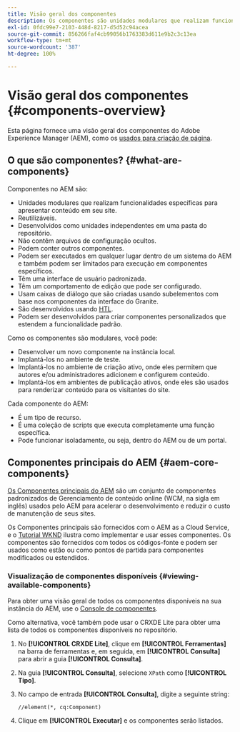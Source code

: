 ```yaml
---
title: Visão geral dos componentes
description: Os componentes são unidades modulares que realizam funcionalidades específicas para apresentar conteúdo em seu site
exl-id: 0fdc99e7-2103-448d-8217-d5d52c94acea
source-git-commit: 856266faf4cb99056b1763383d611e9b2c3c13ea
workflow-type: tm+mt
source-wordcount: '387'
ht-degree: 100%

---
```


# Visão geral dos componentes {#components-overview}

Esta página fornece uma visão geral dos componentes do Adobe Experience Manager (AEM), como os [usados para criação de página](/help/sites-cloud/authoring/fundamentals/components.md).

## O que são componentes? {#what-are-components}

Componentes no AEM são:

* Unidades modulares que realizam funcionalidades específicas para apresentar conteúdo em seu site.
* Reutilizáveis.
* Desenvolvidos como unidades independentes em uma pasta do repositório.
* Não contêm arquivos de configuração ocultos.
* Podem conter outros componentes.
* Podem ser executados em qualquer lugar dentro de um sistema do AEM e também podem ser limitados para execução em componentes específicos.
* Têm uma interface de usuário padronizada.
* Têm um comportamento de edição que pode ser configurado.
* Usam caixas de diálogo que são criadas usando subelementos com base nos componentes da interface do Granite.
* São desenvolvidos usando [HTL](https://experienceleague.adobe.com/docs/experience-manager-htl/using/overview.html?lang=pt-BR).
* Podem ser desenvolvidos para criar componentes personalizados que estendem a funcionalidade padrão.

Como os componentes são modulares, você pode:

* Desenvolver um novo componente na instância local.
* Implantá-los no ambiente de teste.
* Implantá-los no ambiente de criação ativo, onde eles permitem que autores e/ou administradores adicionem e configurem conteúdo.
* Implantá-los em ambientes de publicação ativos, onde eles são usados para renderizar conteúdo para os visitantes do site.

Cada componente do AEM:

* É um tipo de recurso.
* É uma coleção de scripts que executa completamente uma função específica.
* Pode funcionar isoladamente, ou seja, dentro do AEM ou de um portal.

## Componentes principais do AEM {#aem-core-components}

[Os Componentes principais do AEM](https://experienceleague.adobe.com/docs/experience-manager-core-components/using/introduction.html?lang=pt-BR) são um conjunto de componentes padronizados de Gerenciamento de conteúdo online (WCM, na sigla em inglês) usados pelo AEM para acelerar o desenvolvimento e reduzir o custo de manutenção de seus sites.

Os Componentes principais são fornecidos com o AEM as a Cloud Service, e o [Tutorial WKND](/help/implementing/developing/introduction/develop-wknd-tutorial.md) ilustra como implementar e usar esses componentes. Os componentes são fornecidos com todos os códigos-fonte e podem ser usados como estão ou como pontos de partida para componentes modificados ou estendidos.

### Visualização de componentes disponíveis {#viewing-available-components}

Para obter uma visão geral de todos os componentes disponíveis na sua instância do AEM, use o [Console de componentes](/help/sites-cloud/authoring/features/components-console.md).

Como alternativa, você também pode usar o CRXDE Lite para obter uma lista de todos os componentes disponíveis no repositório.

1. No **[!UICONTROL CRXDE Lite]**, clique em **[!UICONTROL Ferramentas]** na barra de ferramentas e, em seguida, em **[!UICONTROL Consulta]** para abrir a guia **[!UICONTROL Consulta]**.

1. Na guia **[!UICONTROL Consulta]**, selecione `XPath` como **[!UICONTROL Tipo]**.

1. No campo de entrada **[!UICONTROL Consulta]**, digite a seguinte string:

   `//element(*, cq:Component)`

1. Clique em **[!UICONTROL Executar]** e os componentes serão listados.
